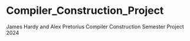 # Compiler_Construction_Project
James Hardy and Alex Pretorius Compiler Construction Semester Project 2024
